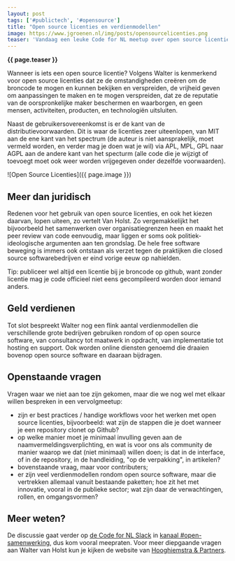 ```yaml
---
layout: post
tags: ['#publictech', '#opensource']
title: "Open source licenties en verdienmodellen"
image: https://www.jgroenen.nl/img/posts/opensourcelicenties.png
teaser: 'Vandaag een leuke Code for NL meetup over open source licenties en verdienmodellen. Walter van Holst van Hooghiemstra en partners vertelde over de verschillende, ook niet juridische, aspecten van deze licenties, waarna er ruimte was voor vragen.'
---
```

<strong>{{ page.teaser }}</strong>

Wanneer is iets een open source licentie? Volgens Walter is kenmerkend voor open source licenties dat ze de omstandigheden creëren om de broncode te mogen en kunnen bekijken en verspreiden, de vrijheid geven om aanpassingen te maken en te mogen verspreiden, dat ze de reputatie van de oorspronkelijke maker beschermen en waarborgen, en geen mensen, activiteiten, producten, en technologiën uitsluiten.

Naast de gebruikersovereenkomst is er de kant van de distributievoorwaarden. Dit is waar de licenties zeer uiteenlopen, van MIT aan de ene kant van het spectrum (de auteur is niet aansprakelijk, moet vermeld worden, en verder mag je doen wat je wil) via APL, MPL, GPL naar AGPL aan de andere kant van het specturm (alle code die je wijzigt of toevoegt moet ook weer worden vrijgegeven onder dezelfde voorwaarden).

![Open Source Licenties]({{ page.image }})

## Meer dan juridisch

Redenen voor het gebruik van open source licenties, en ook het kiezen daarvan, lopen uiteen, zo vertelt Van Holst. Zo vergemakkelijkt het bijvoorbeeld het samenwerken over organisatiegrenzen heen en maakt het peer review van code eenvoudig, maar liggen er soms ook politiek-ideologische argumenten aan ten grondslag. De hele free software beweging is immers ook ontstaan als verzet tegen de praktijken die closed source softwarebedrijven er eind vorige eeuw op nahielden.

Tip: publiceer wel altijd een licentie bij je broncode op github, want zonder licentie mag je code officieel niet eens gecompileerd worden door iemand anders.

## Geld verdienen

Tot slot bespreekt Walter nog een flink aantal verdienmodellen die verschillende grote bedrijven gebruiken rondom of op open source software, van consultancy tot maatwerk in opdracht, van implementatie tot hosting en support. Ook worden online diensten genoemd die draaien bovenop open source software en daaraan bijdragen.

## Openstaande vragen

Vragen waar we niet aan toe zijn gekomen, maar die we nog wel met elkaar willen bespreken in een vervolgmeetup:

- zijn er best practices / handige workflows voor het werken met open source licenties, bijvoorbeeld: wat zijn de stappen die je doet wanneer je een repository clonet op Github?
- op welke manier moet je minimaal invulling geven aan de naamvermeldingsverplichting, en wat is voor ons als community de manier waarop we dat (niet minimaal) willen doen; is dat in de interface, of in de repository, in de handleiding, "op de verpakking", in artikelen?
- bovenstaande vraag, maar voor contributers;
- er zijn veel verdienmodellen rondom open source software, maar die vertrekken allemaal vanuit bestaande paketten; hoe zit het met innovatie, vooral in de publieke sector; wat zijn daar de verwachtingen, rollen, en omgangsvormen?

## Meer weten?

De discussie gaat verder op [de Code for NL Slack](https://praatmee.codefor.nl) in <a href="https://codefornl.slack.com/archives/C01L2643G3W">kanaal #open-samenwerking</a>, dus kom vooral meepraten. Voor meer diepgaande vragen aan Walter van Holst kun je kijken de website van [Hooghiemstra & Partners](https://hooghiemstra-en-partners.nl/employee/walter-van-holst/).